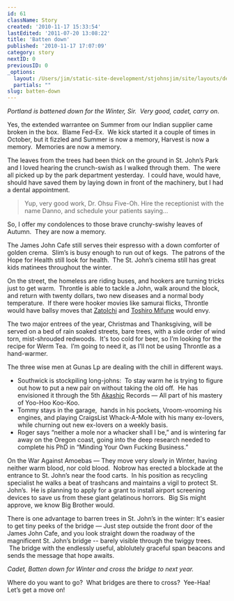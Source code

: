 ```yaml
---
id: 61
className: Story
created: '2010-11-17 15:33:54'
lastEdited: '2011-07-20 13:08:22'
title: 'Batten down'
published: '2010-11-17 17:07:09'
category: story
nextID: 0
previousID: 0
_options:
  layout: /Users/jim/static-site-development/stjohnsjim/site/layouts/default.static.ttml
  partials: ""
slug: batten-down
---
```

<p><em>Portland is battened down for the Winter, Sir.  Very good, cadet, carry on</em>.</p>

<p >Yes, the extended warrantee on Summer from our Indian supplier came broken in the box.  Blame Fed-Ex.  We kick started it a couple of times in October, but it fizzled and Summer is now a memory, Harvest is now a memory.  Memories are now a memory.</p>

<p >The leaves from the trees had been thick on the ground in St. John’s Park and I loved hearing the crunch-swish as I walked through them.  The were all picked up by the park department yesterday.  I could have, would have, should have saved them by laying down in front of the machinery, but I had a dental appointment.</p>

<blockquote>
<p>Yup, very good work, Dr. Ohsu Five-Oh. Hire the receptionist with the name Danno, and schedule your patients saying… </p>
</blockquote>

<p >So, I offer my condolences to those brave crunchy-swishy leaves of Autumn.  They are now a memory.</p>

<p >The James John Cafe still serves their espresso with a down comforter of golden crema.  Slim’s is busy enough to run out of kegs.  The patrons of the Hope for Health still look for health.  The St. John’s cinema still has great kids matinees throughout the winter.</p>

<p >On the street, the homeless are riding buses, and hookers are turning tricks just to get warm.  Throntle is able to tackle a John, walk around the block, and return with twenty dollars, two new diseases and a normal body temperature.  If there were hooker movies like samurai flicks, Throntle would have ballsy moves that <a href="http://en.wikipedia.org/wiki/Zatoichi" target="_blank">ZatoIchi</a> and <a href="http://www.youtube.com/watch?v=hG-bIljVFLw" target="_blank">Toshiro Mifune</a> would envy.</p>

<p >The two major entrees of the year, Christmas and Thanksgiving, will be served on a bed of rain soaked streets, bare trees, with a side order of wind torn, mist-shrouded redwoods.  It's too cold for beer, so I’m looking for the recipe for Werm Tea.  I’m going to need it, as I’ll not be using Throntle as a hand-warmer.</p>

<p >The three wise men at Gunas Lp are dealing with the chill in different ways.</p>
<ul><li>Southwick is stockpiling long-johns:  To stay warm he is trying to figure out how to put a new pair on without taking the old off.  He has envisioned it through the 5th <a href="http://answers.yahoo.com/question/index?qid=20100621084314AASc0X0" target="_blank">Akashic</a> Records — All part of his mastery of Yoo-Hoo Koo-Koo.</li>
<li>Tommy stays in the garage,  hands in his pockets, Vroom-vrooming his engines, and playing CraigsList Whack-A-Mole with his many ex-lovers, while churning out new ex-lovers on a weekly basis.</li>
<li>Roger says “neither a mole nor a whacker shall I be,” and is wintering far away on the Oregon coast, going into the deep research needed to complete his PhD in “Minding Your Own Fucking Business.”</li>
</ul>
<p >On the War Against Amoebas — They move very slowly in Winter, having neither warm blood, nor cold blood.  Nobrow has erected a blockade at the entrance to St. John’s near the food carts.  In his position as recycling specialist he walks a beat of trashcans and maintains a vigil to protect St. John’s.  He is planning to apply for a grant to install airport screening devices to save us from these giant gelatinous horrors.  Big Sis might approve, we know Big Brother would.</p>

<p >There is one advantage to barren trees in St. John’s in the winter: It's easier to get tiny peeks of the bridge — Just step outside the front door of the James John Cafe, and you look straight down the roadway of the magnificent St. John’s bridge -- barely visible through the twiggy trees.  The bridge with the endlessly useful, ablolutely graceful span beacons and sends the message that hope awaits.</p>

<p ><em>Cadet, Batten down for Winter and cross the bridge to next year.</em></p>

<p >Where do you want to go?  What bridges are there to cross?  Yee-Haa!  Let’s get a move on!</p>
